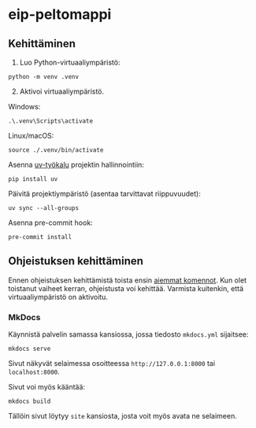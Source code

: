 # eip-peltomappi

## Kehittäminen

1. Luo Python-virtuaaliympäristö:

```shell
python -m venv .venv
```

2. Aktivoi virtuaaliympäristö.

Windows:

```shell
.\.venv\Scripts\activate
```

Linux/macOS:

```shell
source ./.venv/bin/activate
```

Asenna [uv-työkalu](https://docs.astral.sh/uv/) projektin hallinnointiin:

```shell
pip install uv
```

Päivitä projektiympäristö (asentaa tarvittavat riippuvuudet):

```shell
uv sync --all-groups
```

Asenna pre-commit hook:

```shell
pre-commit install
```

## Ohjeistuksen kehittäminen

Ennen ohjeistuksen kehittämistä toista ensin [aiemmat komennot](#kehittäminen).
Kun olet toistanut vaiheet kerran, ohjeistusta voi kehittää. Varmista kuitenkin,
että virtuaaliympäristö on aktivoitu.

### MkDocs

Käynnistä palvelin samassa kansiossa, jossa tiedosto `mkdocs.yml` sijaitsee:

```shell
mkdocs serve
```

Sivut näkyvät selaimessa osoitteessa `http://127.0.0.1:8000` tai `localhost:8000`.

Sivut voi myös kääntää:

```shell
mkdocs build
```

Tällöin sivut löytyy `site` kansiosta, josta voit myös avata ne selaimeen.
